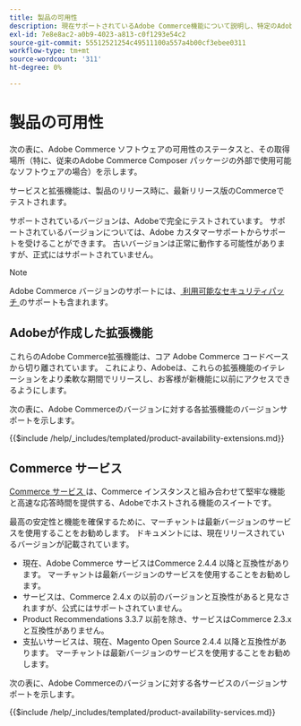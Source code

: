 ```yaml
---
title: 製品の可用性
description: 現在サポートされているAdobe Commerce機能について説明し、特定のAdobe Commerce リリースとの互換性を確認します。
exl-id: 7e8e8ac2-a0b9-4023-a813-c0f1293e54c2
source-git-commit: 55512521254c49511100a557a4b00cf3ebee0311
workflow-type: tm+mt
source-wordcount: '311'
ht-degree: 0%

---
```


# 製品の可用性

次の表に、Adobe Commerce ソフトウェアの可用性のステータスと、その取得場所（特に、従来のAdobe Commerce Composer パッケージの外部で使用可能なソフトウェアの場合）を示します。

サービスと拡張機能は、製品のリリース時に、最新リリース版のCommerceでテストされます。

サポートされているバージョンは、Adobeで完全にテストされています。 サポートされているバージョンについては、Adobe カスタマーサポートからサポートを受けることができます。 古いバージョンは正常に動作する可能性がありますが、正式にはサポートされていません。

>[!NOTE]
>
>Adobe Commerce バージョンのサポートには、[ 利用可能なセキュリティパッチ ](versions.md) のサポートも含まれます。

## Adobeが作成した拡張機能

これらのAdobe Commerce拡張機能は、コア Adobe Commerce コードベースから切り離されています。 これにより、Adobeは、これらの拡張機能のイテレーションをより柔軟な期間でリリースし、お客様が新機能に以前にアクセスできるようにします。

次の表に、Adobe Commerceのバージョンに対する各拡張機能のバージョンサポートを示します。

{{$include /help/_includes/templated/product-availability-extensions.md}}

## Commerce サービス

[Commerce サービス ](https://experienceleague.adobe.com/docs/commerce/user-guides/home.html) は、Commerce インスタンスと組み合わせて堅牢な機能と高速な応答時間を提供する、Adobeでホストされる機能のスイートです。

最高の安定性と機能を確保するために、マーチャントは最新バージョンのサービスを使用することをお勧めします。 ドキュメントには、現在リリースされているバージョンが記載されています。

* 現在、Adobe Commerce サービスはCommerce 2.4.4 以降と互換性があります。 マーチャントは最新バージョンのサービスを使用することをお勧めします。
* サービスは、Commerce 2.4.x の以前のバージョンと互換性があると見なされますが、公式にはサポートされていません。
* Product Recommendations 3.3.7 以前を除き、サービスはCommerce 2.3.x と互換性がありません。
* 支払いサービスは、現在、Magento Open Source 2.4.4 以降と互換性があります。 マーチャントは最新バージョンのサービスを使用することをお勧めします。

次の表に、Adobe Commerceのバージョンに対する各サービスのバージョンサポートを示します。

{{$include /help/_includes/templated/product-availability-services.md}}

<!-- Last updated from includes: 2025-08-06 12:51:01 -->
